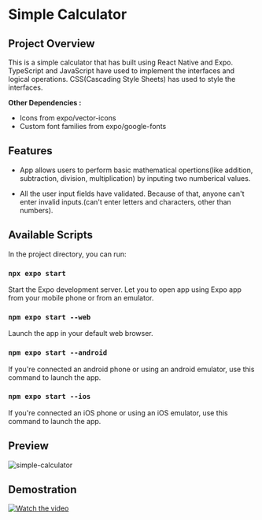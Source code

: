 # Simple Calculator

## Project Overview

This is a simple calculator that has built using React Native and Expo. TypeScript and JavaScript have used to implement the interfaces and logical operations. CSS(Cascading Style Sheets) has used to style the interfaces.

**Other Dependencies :**

- Icons from expo/vector-icons
- Custom font families from expo/google-fonts


## Features

-  App allows users to perform basic mathematical opertions(like addition, subtraction, division, multiplication) by inputing two numberical values.
  
-  All the user input fields have validated. Because of that, anyone can't enter invalid inputs.(can't enter letters and characters, other than numbers).

## Available Scripts

In the project directory, you can run:

### `npx expo start`

Start the Expo development server. Let you to open app using Expo app from your mobile phone or from an emulator. 

### `npm expo start --web`

Launch the app in your default web browser.

### `npm expo start --android`

If you're connected an android phone or using an android emulator, use this command to launch the app.

### `npm expo start --ios`

If you're connected an iOS phone or using an iOS emulator, use this command to launch the app.

## Preview

![simple-calculator](https://github.com/user-attachments/assets/ec4ff925-c03a-4cb2-902b-ba89196555a0)


## Demostration

[![Watch the video](https://img.youtube.com/vi/ro--PyXnV8o/maxresdefault.jpg)](https://youtu.be/ro--PyXnV8o)




